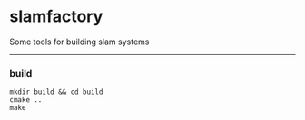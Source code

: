 # slamfactory

Some tools for building slam systems

------------------------------------

###  build
    mkdir build && cd build
    cmake ..
    make
